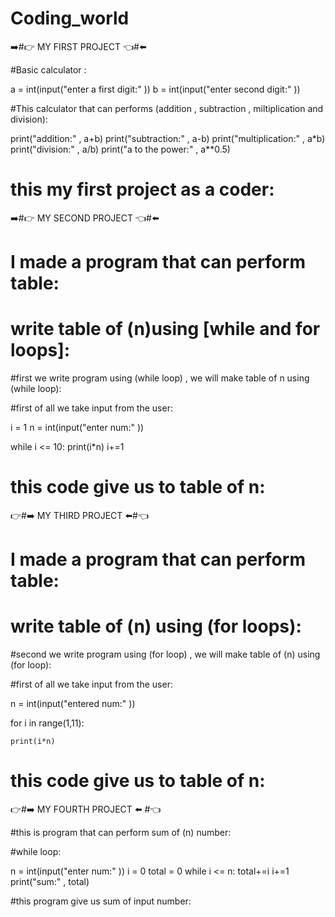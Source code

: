 # Coding_world
➡️#👉 MY FIRST PROJECT 👈#⬅️

#Basic calculator :

a = int(input("enter a first digit:" ))
b = int(input("enter second digit:" ))

#This calculator that can performs (addition , subtraction , miltiplication and division):
    
print("addition:" , a+b)
print("subtraction:" , a-b)
print("multiplication:" , a*b)
print("division:" , a/b)
print("a to the power:" , a**0.5)

# this my first project as a coder:



➡️#👉 MY SECOND PROJECT 👈#⬅️


# I made a program that can perform table:
# write table of (n)using [while and for loops]:

#first we write program using (while loop) , we will make table of n using (while loop):
    
#first of all we take input from the user:
    
i = 1
n = int(input("enter num:" ))

while i <= 10:
    print(i*n)
    i+=1
    
# this code give us to table of n:




👉#➡️ MY THIRD PROJECT ⬅️#👈



# I made a program that can perform table:
# write table of (n) using (for loops):

#second we write program using (for loop) , we will make table of (n) using (for loop):
    
#first of all we take input from the user:
    
n = int(input("entered num:" ))

for i in range(1,11):
    
    print(i*n)
    
# this code give us to table of n:





👉#➡️ MY FOURTH PROJECT ⬅️ #👈


#this is program that can perform sum of (n) number:
    
#while loop:
    
n = int(input("enter num:" ))
i = 0
total = 0
while i <= n:
     total+=i
     i+=1
print("sum:" , total)

#this program give us sum of input number:
    